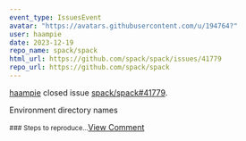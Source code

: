 ```yaml
---
event_type: IssuesEvent
avatar: "https://avatars.githubusercontent.com/u/194764?"
user: haampie
date: 2023-12-19
repo_name: spack/spack
html_url: https://github.com/spack/spack/issues/41779
repo_url: https://github.com/spack/spack
---
```


<a href='https://github.com/haampie' target='_blank'>haampie</a> closed issue <a href='https://github.com/spack/spack/issues/41779' target='_blank'>spack/spack#41779</a>.

<p>Environment directory names</p><small>### Steps to reproduce...</small><a href='https://github.com/spack/spack/issues/41779' target='_blank'>View Comment</a>
